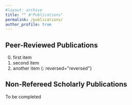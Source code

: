 ```yaml
---
#layout: archive
title: "" #"Publications"
permalink: /publications/
author_profile: true
---
```


Peer-Reviewed Publications 
------

0. first item
0. second item
0. another item
{: reversed="reversed"}



Non-Refereed Scholarly Publications
------

To be completed
